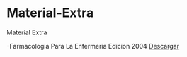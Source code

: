 # Material-Extra
Material Extra

-Farmacologia Para La Enfermeria Edicion 2004
[Descargar](farmacologogia-para-la-enfermeria_-edicion-2004.pdf)

